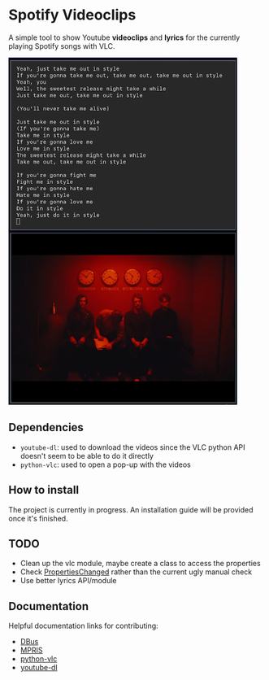 # Spotify Videoclips

A simple tool to show Youtube **videoclips** and **lyrics** for the currently playing Spotify songs with VLC.

![example](screenshots/screenshot.png)

## Dependencies

* `youtube-dl`: used to download the videos since the VLC python API doesn't seem to be able to do it directly
* `python-vlc`: used to open a pop-up with the videos

## How to install

The project is currently in progress. An installation guide will be provided once it's finished. 

## TODO

* Clean up the vlc module, maybe create a class to access the properties
* Check [PropertiesChanged](https://dbus.freedesktop.org/doc/dbus-specification.html) rather than the current ugly manual check
* Use better lyrics API/module

## Documentation

Helpful documentation links for contributing:
* [DBus](https://dbus.freedesktop.org/doc/dbus-specification.html)
* [MPRIS](https://specifications.freedesktop.org/mpris-spec/latest/Player_Interface.html#Property:Position)
* [python-vlc](https://www.olivieraubert.net/vlc/python-ctypes/doc/)
* [youtube-dl](https://github.com/ytdl-org/youtube-dl)

